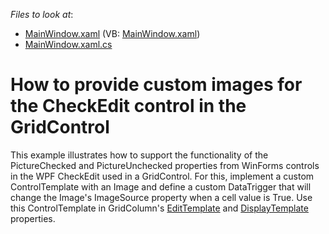 <!-- default file list -->
*Files to look at*:

* [MainWindow.xaml](./CS/WpfApplication28/MainWindow.xaml) (VB: [MainWindow.xaml](./VB/WpfApplication28/MainWindow.xaml))
* [MainWindow.xaml.cs](./CS/WpfApplication28/MainWindow.xaml.cs)
<!-- default file list end -->
# How to provide custom images for the CheckEdit control in the GridControl


<p>This example illustrates how to support the functionality of the PictureChecked and PictureUnchecked properties from WinForms controls in the WPF CheckEdit used in a GridControl. For this, implement a custom ControlTemplate with an Image and define a custom DataTrigger that will change the Image's ImageSource property when a cell value is True. Use this ControlTemplate in GridColumn's <a href="https://documentation.devexpress.com/WPF/DevExpress.Xpf.Grid.ColumnBase.EditTemplate.property">EditTemplate</a> and <a href="https://documentation.devexpress.com/WPF/DevExpress.Xpf.Grid.ColumnBase.DisplayTemplate.property">DisplayTemplate</a> properties.</p>

<br/>


